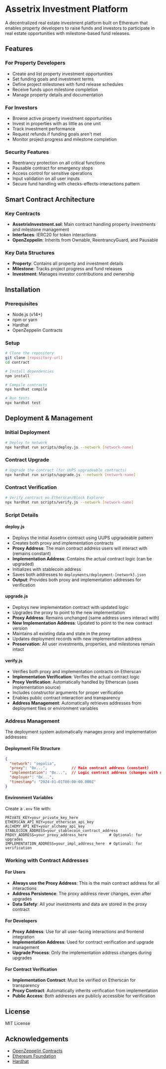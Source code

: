 # Assetrix Investment Platform

A decentralized real estate investment platform built on Ethereum that enables property developers to raise funds and investors to participate in real estate opportunities with milestone-based fund releases.

## Features

### For Property Developers
- Create and list property investment opportunities
- Set funding goals and investment terms
- Define project milestones with fund release schedules
- Receive funds upon milestone completion
- Manage property details and documentation

### For Investors
- Browse active property investment opportunities
- Invest in properties with as little as one unit
- Track investment performance
- Request refunds if funding goals aren't met
- Monitor project progress and milestone completion

### Security Features
- Reentrancy protection on all critical functions
- Pausable contract for emergency stops
- Access control for sensitive operations
- Input validation on all user inputs
- Secure fund handling with checks-effects-interactions pattern

## Smart Contract Architecture

### Key Contracts
- **AssetrixInvestment.sol**: Main contract handling property investments and milestone management
- **Interfaces**: IERC20 for token interactions
- **OpenZeppelin**: Inherits from Ownable, ReentrancyGuard, and Pausable

### Key Data Structures
- **Property**: Contains all property and investment details
- **Milestone**: Tracks project progress and fund releases
- **Investment**: Manages investor contributions and ownership

## Installation

### Prerequisites
- Node.js (v14+)
- npm or yarn
- Hardhat
- OpenZeppelin Contracts

### Setup
```bash
# Clone the repository
git clone [repository-url]
cd contract

# Install dependencies
npm install

# Compile contracts
npx hardhat compile

# Run tests
npx hardhat test
```

## Deployment & Management

### Initial Deployment
```bash
# Deploy to network
npx hardhat run scripts/deploy.js --network [network-name]
```

### Contract Upgrade
```bash
# Upgrade the contract (for UUPS upgradeable contracts)
npx hardhat run scripts/upgrade.js --network [network-name]
```

### Contract Verification
```bash
# Verify contract on Etherscan/Block Explorer
npx hardhat run scripts/verify.js --network [network-name]
```

### Script Details

#### deploy.js
- Deploys the initial Assetrix contract using UUPS upgradeable pattern
- Creates both proxy and implementation contracts
- **Proxy Address**: The main contract address users will interact with (remains constant)
- **Implementation Address**: Contains the actual contract logic (can be upgraded)
- Initializes with stablecoin address
- Saves both addresses to `deployments/deployment-[network].json`
- **Output**: Provides both proxy and implementation addresses for verification

#### upgrade.js
- Deploys new implementation contract with updated logic
- Upgrades the proxy to point to the new implementation
- **Proxy Address**: Remains unchanged (same address users interact with)
- **New Implementation Address**: Updated to point to the new contract version
- Maintains all existing data and state in the proxy
- Updates deployment records with new implementation address
- **Preservation**: All user investments, properties, and milestones remain intact

#### verify.js
- Verifies both proxy and implementation contracts on Etherscan
- **Implementation Verification**: Verifies the actual contract logic
- **Proxy Verification**: Automatically handled by Etherscan (uses implementation source)
- Includes constructor arguments for proper verification
- Enables public contract interaction and transparency
- **Address Management**: Automatically retrieves addresses from deployment files or environment variables

### Address Management
The deployment system automatically manages proxy and implementation addresses:

#### Deployment File Structure
```json
{
  "network": "sepolia",
  "proxy": "0x...",           // Main contract address (constant)
  "implementation": "0x...",  // Logic contract address (changes with upgrades)
  "deployer": "0x...",
  "timestamp": "2024-01-01T00:00:00.000Z"
}
```

#### Environment Variables
Create a `.env` file with:
```env
PRIVATE_KEY=your_private_key_here
ETHERSCAN_API_KEY=your_etherscan_api_key
ALCHEMY_API_KEY=your_alchemy_api_key
STABLECOIN_ADDRESS=your_stablecoin_contract_address
PROXY_ADDRESS=your_proxy_address_here          # Optional: for upgrades
IMPLEMENTATION_ADDRESS=your_impl_address_here  # Optional: for verification
```

### Working with Contract Addresses

#### For Users
- **Always use the Proxy Address**: This is the main contract address for all interactions
- **Address Persistence**: The proxy address never changes, even after upgrades
- **Data Safety**: All your investments and data are stored in the proxy contract

#### For Developers
- **Proxy Address**: Use for all user-facing interactions and frontend integration
- **Implementation Address**: Used for contract verification and upgrade management
- **Upgrade Process**: Only the implementation address changes during upgrades

#### For Contract Verification
- **Implementation Contract**: Must be verified on Etherscan for transparency
- **Proxy Contract**: Automatically inherits verification from implementation
- **Public Access**: Both addresses are publicly accessible for verification

## License

MIT License

## Acknowledgements
- [OpenZeppelin Contracts](https://openzeppelin.com/contracts/)
- [Ethereum Foundation](https://ethereum.org/)
- [Hardhat](https://hardhat.org/)